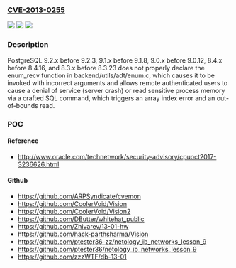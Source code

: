 ### [CVE-2013-0255](https://cve.mitre.org/cgi-bin/cvename.cgi?name=CVE-2013-0255)
![](https://img.shields.io/static/v1?label=Product&message=n%2Fa&color=blue)
![](https://img.shields.io/static/v1?label=Version&message=n%2Fa&color=blue)
![](https://img.shields.io/static/v1?label=Vulnerability&message=n%2Fa&color=brighgreen)

### Description

PostgreSQL 9.2.x before 9.2.3, 9.1.x before 9.1.8, 9.0.x before 9.0.12, 8.4.x before 8.4.16, and 8.3.x before 8.3.23 does not properly declare the enum_recv function in backend/utils/adt/enum.c, which causes it to be invoked with incorrect arguments and allows remote authenticated users to cause a denial of service (server crash) or read sensitive process memory via a crafted SQL command, which triggers an array index error and an out-of-bounds read.

### POC

#### Reference
- http://www.oracle.com/technetwork/security-advisory/cpuoct2017-3236626.html

#### Github
- https://github.com/ARPSyndicate/cvemon
- https://github.com/CoolerVoid/Vision
- https://github.com/CoolerVoid/Vision2
- https://github.com/DButter/whitehat_public
- https://github.com/Zhivarev/13-01-hw
- https://github.com/hack-parthsharma/Vision
- https://github.com/ptester36-zz/netology_ib_networks_lesson_9
- https://github.com/ptester36/netology_ib_networks_lesson_9
- https://github.com/zzzWTF/db-13-01

